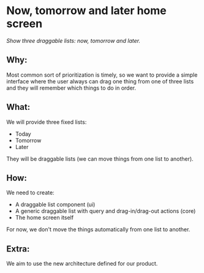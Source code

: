 # Now, tomorrow and later home screen

_Show three draggable lists: now, tomorrow and later._

## Why:

Most common sort of prioritization is timely, so we want to provide a simple interface where the user always can drag one thing from one of three lists and they will remember which things to do in order.

## What:

We will provide three fixed lists:

- Today
- Tomorrow
- Later

They will be draggable lists (we can move things from one list to another).

## How:

We need to create:

- A draggable list component (ui)
- A generic draggable list with query and drag-in/drag-out actions (core)
- The home screen itself

For now, we don't move the things automatically from one list to another.

## Extra:

We aim to use the new architecture defined for our product.
